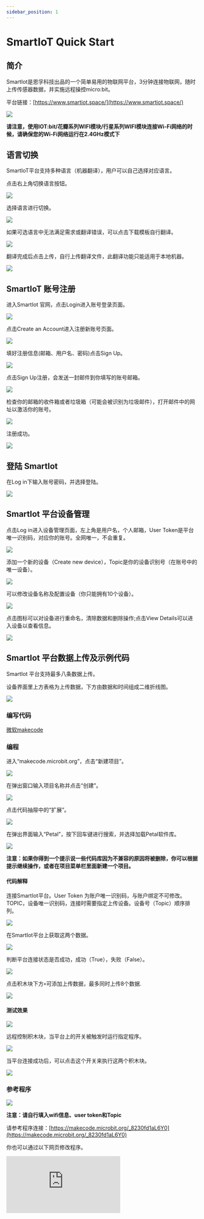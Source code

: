 ```yaml
---
sidebar_position: 1
---
```


# SmartIoT Quick Start

## 简介

SmartIot是恩孚科技出品的一个简单易用的物联网平台，3分钟连接物联网，随时上传传感器数据，并实施远程操控micro:bit。

平台链接：[https://www.smartiot.space/](https://www.smartiot.space/)

![](https://wiki-media-ef.oss-cn-hongkong.aliyuncs.com/docs/smartiot/images/smartiot-01.png)

**请注意，使用IOT:bit/花瓣系列WIFI模块/行星系列WIFI模块连接Wi-Fi网络的时候，请确保您的Wi-Fi网络运行在2.4GHz模式下**

## 语言切换

SmartIoT平台支持多种语言（机器翻译），用户可以自己选择对应语言。

点击右上角切换语言按钮。

![](https://wiki-media-ef.oss-cn-hongkong.aliyuncs.com/docs/smartiot/images/smartiot-02.png)

选择语言进行切换。

![](https://wiki-media-ef.oss-cn-hongkong.aliyuncs.com/docs/smartiot/images/smartiot-03.png)

如果可选语言中无法满足需求或翻译错误，可以点击下载模板自行翻译。

![](https://wiki-media-ef.oss-cn-hongkong.aliyuncs.com/docs/smartiot/images/smartiot-04.png)

翻译完成后点击上传，自行上传翻译文件，此翻译功能只能适用于本地机器。

![](https://wiki-media-ef.oss-cn-hongkong.aliyuncs.com/docs/smartiot/images/smartiot-05.png)


## SmartIoT 账号注册

进入SmartIot 官网，点击Login进入账号登录页面。

![](https://wiki-media-ef.oss-cn-hongkong.aliyuncs.com/docs/smartiot/images/smartiot-06.png)

点击Create an Account进入注册新账号页面。

![](https://wiki-media-ef.oss-cn-hongkong.aliyuncs.com/docs/smartiot/images/smartiot-07.png)

填好注册信息(邮箱、用户名、密码)点击Sign Up。

![](https://wiki-media-ef.oss-cn-hongkong.aliyuncs.com/docs/smartiot/images/smartiot-08.png)

点击Sign Up注册，会发送一封邮件到你填写的账号邮箱。

![](https://wiki-media-ef.oss-cn-hongkong.aliyuncs.com/docs/smartiot/images/smartiot-09.png)

检查你的邮箱的收件箱或者垃圾箱（可能会被识别为垃圾邮件），打开邮件中的网址以激活你的账号。

![](https://wiki-media-ef.oss-cn-hongkong.aliyuncs.com/docs/microbit/wisdom-life/microbit-smart-science-iot-kit/images/smartiot_05.png)

注册成功。

![](https://wiki-media-ef.oss-cn-hongkong.aliyuncs.com/docs/microbit/wisdom-life/microbit-smart-science-iot-kit/images/smartiot_06.png)



## 登陆 SmartIot

在Log in下输入账号密码，并选择登陆。

![](https://wiki-media-ef.oss-cn-hongkong.aliyuncs.com/docs/smartiot/images/smartiot-10.png)

## SmartIot 平台设备管理

点击Log in进入设备管理页面，左上角是用户名，个人邮箱，User Token是平台唯一识别码，对应你的账号。全网唯一，不会重复。

![](https://wiki-media-ef.oss-cn-hongkong.aliyuncs.com/docs/smartiot/images/smartiot-11.png)

添加一个新的设备（Create new device），Topic是你的设备识别号（在账号中的唯一设备）。

![](https://wiki-media-ef.oss-cn-hongkong.aliyuncs.com/docs/smartiot/images/smartiot-12.png)

可以修改设备名称及配置设备（你只能拥有10个设备）。

![](https://wiki-media-ef.oss-cn-hongkong.aliyuncs.com/docs/smartiot/images/smartiot-13.png)

点击图标可以对设备进行重命名，清除数据和删除操作;点击View Details可以进入设备以查看信息。

![](https://wiki-media-ef.oss-cn-hongkong.aliyuncs.com/docs/smartiot/images/smartiot-14.png)

## SmartIot 平台数据上传及示例代码

SmartIot 平台支持最多八条数据上传。

设备界面里上方表格为上传数据，下方由数据和时间组成二维折线图。

![](https://wiki-media-ef.oss-cn-hongkong.aliyuncs.com/docs/smartiot/images/smartiot-15.png)

### 编写代码

[微软makecode](https://makecode.microbit.org/#)

### 编程

进入“makecode.microbit.org”，点击“新建项目”。

![](https://wiki-media-ef.oss-cn-hongkong.aliyuncs.com/docs/microbit/interesting-case/microbit-smart-climate-kit/about-the-microbit-smart-climate-kit/images/smart-weather-station-kit-add-extension-01.png)

在弹出窗口输入项目名称并点击“创建”。

![](https://wiki-media-ef.oss-cn-hongkong.aliyuncs.com/docs/microbit/interesting-case/microbit-smart-climate-kit/about-the-microbit-smart-climate-kit/images/smart-weather-station-kit-add-extension-02.png)

点击代码抽屉中的“扩展”。

![](https://wiki-media-ef.oss-cn-hongkong.aliyuncs.com/docs/microbit/interesting-case/microbit-smart-climate-kit/about-the-microbit-smart-climate-kit/images/smart-weather-station-kit-add-extension-03.png)

在弹出界面输入“Petal”，按下回车键进行搜索，并选择加载Petal软件库。

![](https://wiki-media-ef.oss-cn-hongkong.aliyuncs.com/docs/smartiot/images/smartiot-16.png)


**注意：如果你得到一个提示说一些代码库因为不兼容的原因将被删除，你可以根据提示继续操作，或者在项目菜单栏里面新建一个项目。**

#### 代码解释


连接SmartIot平台。User Token 为账户唯一识别码，与账户绑定不可修改。
TOPIC，设备唯一识别码，连接时需要指定上传设备。设备号（Topic）顺序排列。

![](https://wiki-media-ef.oss-cn-hongkong.aliyuncs.com/docs/microbit/wisdom-life/microbit-smart-science-iot-kit/images/smartiot_12.png)

在SmartIot平台上获取这两个数据。

![](https://wiki-media-ef.oss-cn-hongkong.aliyuncs.com/docs/smartiot/images/smartiot-17.png)

判断平台连接状态是否成功，成功（True），失败（False）。

![](https://wiki-media-ef.oss-cn-hongkong.aliyuncs.com/docs/microbit/wisdom-life/microbit-smart-science-iot-kit/images/smartiot_14.png)

点击积木块下方`+`可添加上传数据，最多同时上传8个数据.

![](https://wiki-media-ef.oss-cn-hongkong.aliyuncs.com/docs/microbit/wisdom-life/microbit-smart-science-iot-kit/images/smartiot_17.png)

#### 测试效果

![](https://wiki-media-ef.oss-cn-hongkong.aliyuncs.com/docs/smartiot/images/smartiot-18.png)

远程控制积木块，当平台上的开关被触发时运行指定程序。

![](https://wiki-media-ef.oss-cn-hongkong.aliyuncs.com/docs/microbit/wisdom-life/microbit-smart-science-iot-kit/images/smartiot_15.png)

当平台连接成功后，可以点击这个开关来执行这两个积木块。

![](https://wiki-media-ef.oss-cn-hongkong.aliyuncs.com/docs/smartiot/images/smartiot-19.png)

### 参考程序

![](https://wiki-media-ef.oss-cn-hongkong.aliyuncs.com/docs/smartiot/images/smartiot-20.png)

**注意：请自行填入wifi信息、user token和Topic**

请参考程序连接：[https://makecode.microbit.org/_8230fd1aL6Y0](https://makecode.microbit.org/_8230fd1aL6Y0)

你也可以通过以下网页修改程序。

<div
    style={{
        position: 'relative',
        paddingBottom: '60%',
        overflow: 'hidden',
    }}
>
    <iframe
        src="https://makecode.microbit.org/_8230fd1aL6Y0"
        frameborder="0"
        sandbox="allow-popups allow-forms allow-scripts allow-same-origin"
        style={{
            position: 'absolute',
            width: '100%',
            height: '100%',
        }}
    />
</div>

### 现象

当开机时自动连接wifi并自动连接SmartIoT，随机上传0~10整数到SmartIoT。

## 设备页面组件管理

点击左上角Add Component。

![](https://wiki-media-ef.oss-cn-hongkong.aliyuncs.com/docs/smartiot/images/smartiot-42.png)

在弹出窗口选择组件及尺寸。

![](https://wiki-media-ef.oss-cn-hongkong.aliyuncs.com/docs/smartiot/images/smartiot-43.png)


### 折线图

最多可显示8组数据，适用于展示数据变化趋势。

可通过 `Start Time` 和 `End Time`设定图表显示的数据范围。

![](https://wiki-media-ef.oss-cn-hongkong.aliyuncs.com/docs/smartiot/images/smartiot-32.png)

或者通过数据标签选择图表的显示数据。

![](https://wiki-media-ef.oss-cn-hongkong.aliyuncs.com/docs/smartiot/images/smartiot-33.png)

或者点击`Edit`进入设置界面。

![](https://wiki-media-ef.oss-cn-hongkong.aliyuncs.com/docs/smartiot/images/smartiot-34.png)

通过勾选标签选择显示数据信息。

![](https://wiki-media-ef.oss-cn-hongkong.aliyuncs.com/docs/smartiot/images/smartiot-35.png)

### 饼状图

最多可显示8组数据，便于呈现数据占比关系。

![](https://wiki-media-ef.oss-cn-hongkong.aliyuncs.com/docs/smartiot/images/smartiot-44.png)

### 仪表盘

可显示1组数据，直观展示关键指标。

![](https://wiki-media-ef.oss-cn-hongkong.aliyuncs.com/docs/smartiot/images/smartiot-45.png)

可设置不同阈值区间的表盘颜色

![](https://wiki-media-ef.oss-cn-hongkong.aliyuncs.com/docs/smartiot/images/smartiot-46.png)

### 数据显示

可显示1组数据，精确呈现具体数据数值。

![](https://wiki-media-ef.oss-cn-hongkong.aliyuncs.com/docs/smartiot/images/smartiot-47.png)

### 状态指示灯

可显示1组数据，实现数据可视化预警。

![](https://wiki-media-ef.oss-cn-hongkong.aliyuncs.com/docs/smartiot/images/smartiot-48.png)

可设置不同阈值区间的LED灯的颜色

![](https://wiki-media-ef.oss-cn-hongkong.aliyuncs.com/docs/smartiot/images/smartiot-49.png)

## SmartIot 平台班级管理

点击class management选项，进入班级管理界面，如果发现需要教师账号激活码，请联系ELECFREAKS官方人员，邮箱**support@elecfreaks.com**。

![](https://wiki-media-ef.oss-cn-hongkong.aliyuncs.com/docs/smartiot/images/smartiot-21.png)

点击Create Class创建班级。

![](https://wiki-media-ef.oss-cn-hongkong.aliyuncs.com/docs/smartiot/images/smartiot-22.png)

在弹出页面输入班级名称及录入学生姓名。

![](https://wiki-media-ef.oss-cn-hongkong.aliyuncs.com/docs/smartiot/images/smartiot-23.png)

**注意：每个名称最多可包含 15 个字符，每行一个名称（请不要留下任何空白行）。**

创建完成班级后，点击图标，进入学生信息管理界面。

![](https://wiki-media-ef.oss-cn-hongkong.aliyuncs.com/docs/smartiot/images/smartiot-24.png)

点击Add Student可以填写学生信息

![](https://wiki-media-ef.oss-cn-hongkong.aliyuncs.com/docs/smartiot/images/smartiot-25.png)

点击Export可以导出全部学生数据

![](https://wiki-media-ef.oss-cn-hongkong.aliyuncs.com/docs/smartiot/images/smartiot-26.png)

点击复制图标可以复制单个学生数据

![](https://wiki-media-ef.oss-cn-hongkong.aliyuncs.com/docs/smartiot/images/smartiot-27.png)

点击Reset Password可以重置学生账户密码，防止学生忘记密码

![](https://wiki-media-ef.oss-cn-hongkong.aliyuncs.com/docs/smartiot/images/smartiot-28.png)

点击删除可以删除学生信息

![](https://wiki-media-ef.oss-cn-hongkong.aliyuncs.com/docs/smartiot/images/smartiot-29.png)

## SmartIot 平台重置密码

点击下图所指示图标即可进入密码重置界面。

![](https://wiki-media-ef.oss-cn-hongkong.aliyuncs.com/docs/smartiot/images/smartiot-30.png)

输入旧密码和新密码即可修改密码。

![](https://wiki-media-ef.oss-cn-hongkong.aliyuncs.com/docs/smartiot/images/smartiot-31.png)


## SmartIot 配置共享

点击`Copy`或者`Import`导出或者导入设备配置。

![](https://wiki-media-ef.oss-cn-hongkong.aliyuncs.com/docs/smartiot/images/smartiot-36.png)

## SmartIot 设备共享

点击`Share`进入设备共享页面。

![](https://wiki-media-ef.oss-cn-hongkong.aliyuncs.com/docs/smartiot/images/smartiot-37.png)

点击`ALL`设置设备为公开共享设备，有设备共享链接的人员都可以访问该设备查看数据。

![](https://wiki-media-ef.oss-cn-hongkong.aliyuncs.com/docs/smartiot/images/smartiot-38.png)

点击`Specified`设置设备为私人共享设备，可通过邮箱指定账户共享，如果是教师账户，也可通过下方选项快速共享设备给班级成员。

![](https://wiki-media-ef.oss-cn-hongkong.aliyuncs.com/docs/smartiot/images/smartiot-39.png)

共享设备会在`Share Device`中显示。

![](https://wiki-media-ef.oss-cn-hongkong.aliyuncs.com/docs/smartiot/images/smartiot-40.png)

被分享者只拥有阅读权限，无法对数据对图表内容进行修改。

![](https://wiki-media-ef.oss-cn-hongkong.aliyuncs.com/docs/smartiot/images/smartiot-41.png)
